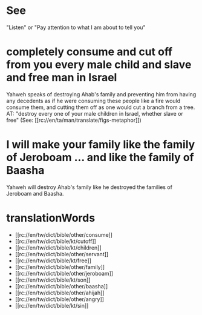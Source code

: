 # See

"Listen" or "Pay attention to what I am about to tell you"

# completely consume and cut off from you every male child and slave and free man in Israel

Yahweh speaks of destroying Ahab's family and preventing him from having any decedents as if he were consuming these people like a fire would consume them, and cutting them off as one would cut a branch from a tree. AT: "destroy every one of your male children in Israel, whether slave or free" (See: [[rc://en/ta/man/translate/figs-metaphor]])

# I will make your family like the family of Jeroboam ... and like the family of Baasha

Yahweh will destroy Ahab's family like he destroyed the families of Jeroboam and Baasha.

# translationWords

* [[rc://en/tw/dict/bible/other/consume]]
* [[rc://en/tw/dict/bible/kt/cutoff]]
* [[rc://en/tw/dict/bible/kt/children]]
* [[rc://en/tw/dict/bible/other/servant]]
* [[rc://en/tw/dict/bible/kt/free]]
* [[rc://en/tw/dict/bible/other/family]]
* [[rc://en/tw/dict/bible/other/jeroboam]]
* [[rc://en/tw/dict/bible/kt/son]]
* [[rc://en/tw/dict/bible/other/baasha]]
* [[rc://en/tw/dict/bible/other/ahijah]]
* [[rc://en/tw/dict/bible/other/angry]]
* [[rc://en/tw/dict/bible/kt/sin]]